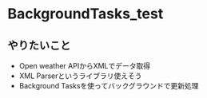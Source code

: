 # BackgroundTasks_test

## やりたいこと
- Open weather APIからXMLでデータ取得
- XML Parserというライブラリ使えそう
- Background Tasksを使ってバックグラウンドで更新処理
